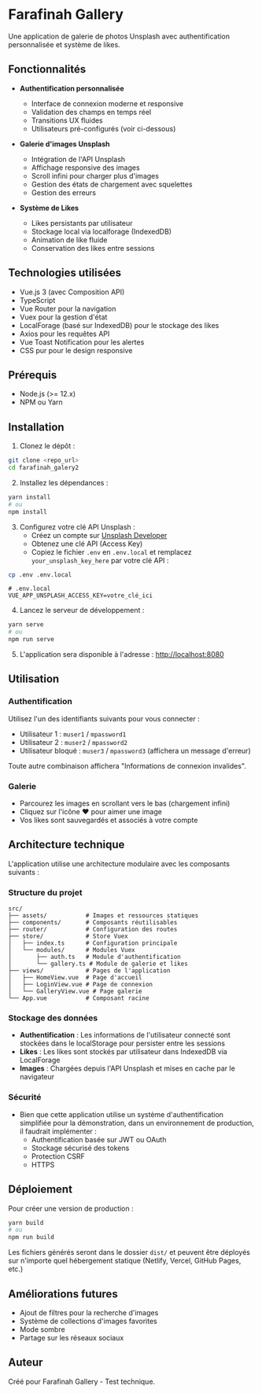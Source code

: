 # Farafinah Gallery

Une application de galerie de photos Unsplash avec authentification personnalisée et système de likes.

## Fonctionnalités

- **Authentification personnalisée**
  - Interface de connexion moderne et responsive
  - Validation des champs en temps réel
  - Transitions UX fluides
  - Utilisateurs pré-configurés (voir ci-dessous)

- **Galerie d'images Unsplash**
  - Intégration de l'API Unsplash
  - Affichage responsive des images
  - Scroll infini pour charger plus d'images
  - Gestion des états de chargement avec squelettes
  - Gestion des erreurs

- **Système de Likes**
  - Likes persistants par utilisateur
  - Stockage local via localforage (IndexedDB)
  - Animation de like fluide
  - Conservation des likes entre sessions

## Technologies utilisées

- Vue.js 3 (avec Composition API)
- TypeScript
- Vue Router pour la navigation
- Vuex pour la gestion d'état
- LocalForage (basé sur IndexedDB) pour le stockage des likes
- Axios pour les requêtes API
- Vue Toast Notification pour les alertes
- CSS pur pour le design responsive

## Prérequis

- Node.js (>= 12.x)
- NPM ou Yarn

## Installation

1. Clonez le dépôt :
```bash
git clone <repo_url>
cd farafinah_galery2
```

2. Installez les dépendances :
```bash
yarn install
# ou
npm install
```

3. Configurez votre clé API Unsplash :
   - Créez un compte sur [Unsplash Developer](https://unsplash.com/developers)
   - Obtenez une clé API (Access Key)
   - Copiez le fichier `.env` en `.env.local` et remplacez `your_unsplash_key_here` par votre clé API :
```bash
cp .env .env.local
```
```
# .env.local
VUE_APP_UNSPLASH_ACCESS_KEY=votre_clé_ici
```

4. Lancez le serveur de développement :
```bash
yarn serve
# ou
npm run serve
```

5. L'application sera disponible à l'adresse : [http://localhost:8080](http://localhost:8080)

## Utilisation

### Authentification

Utilisez l'un des identifiants suivants pour vous connecter :

- Utilisateur 1 : `muser1` / `mpassword1`
- Utilisateur 2 : `muser2` / `mpassword2`
- Utilisateur bloqué : `muser3` / `mpassword3` (affichera un message d'erreur)

Toute autre combinaison affichera "Informations de connexion invalides".

### Galerie

- Parcourez les images en scrollant vers le bas (chargement infini)
- Cliquez sur l'icône ❤️ pour aimer une image
- Vos likes sont sauvegardés et associés à votre compte

## Architecture technique

L'application utilise une architecture modulaire avec les composants suivants :

### Structure du projet
```
src/
├── assets/           # Images et ressources statiques
├── components/       # Composants réutilisables
├── router/           # Configuration des routes
├── store/            # Store Vuex
│   ├── index.ts      # Configuration principale
│   └── modules/      # Modules Vuex
│       ├── auth.ts   # Module d'authentification
│       └── gallery.ts # Module de galerie et likes
├── views/            # Pages de l'application
│   ├── HomeView.vue  # Page d'accueil
│   ├── LoginView.vue # Page de connexion
│   └── GalleryView.vue # Page galerie
└── App.vue           # Composant racine
```

### Stockage des données

- **Authentification** : Les informations de l'utilisateur connecté sont stockées dans le localStorage pour persister entre les sessions
- **Likes** : Les likes sont stockés par utilisateur dans IndexedDB via LocalForage
- **Images** : Chargées depuis l'API Unsplash et mises en cache par le navigateur

### Sécurité

- Bien que cette application utilise un système d'authentification simplifiée pour la démonstration, dans un environnement de production, il faudrait implémenter :
  - Authentification basée sur JWT ou OAuth
  - Stockage sécurisé des tokens
  - Protection CSRF
  - HTTPS

## Déploiement

Pour créer une version de production :

```bash
yarn build
# ou
npm run build
```

Les fichiers générés seront dans le dossier `dist/` et peuvent être déployés sur n'importe quel hébergement statique (Netlify, Vercel, GitHub Pages, etc.)

## Améliorations futures

- Ajout de filtres pour la recherche d'images
- Système de collections d'images favorites
- Mode sombre
- Partage sur les réseaux sociaux

## Auteur

Créé pour Farafinah Gallery - Test technique.